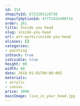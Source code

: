```yaml
---
id: 314
shopifyId: 8723265126730
shopifyOptionId: 47772432400714
order: 261
title: Inside you head
slug: inside-you-head
url: art-works/inside-you-head
aliases: []
categories:
- painting
inStock: true
isVisible: true
height: 80
width: 60
date: 2018-01-01T00:00:00Z
materials:
- acrylic
- canvas
price: 3000
mainImage: live_in_your_head.jpg
---
```

